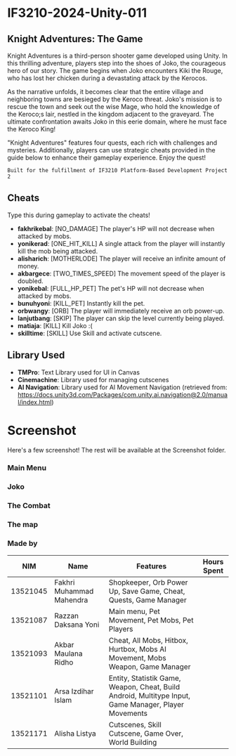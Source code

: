 # IF3210-2024-Unity-011

## Knight Adventures: The Game

Knight Adventures is a third-person shooter game developed using Unity. In this thrilling adventure, players step into the shoes of Joko, the courageous hero of our story. The game begins when Joko encounters Kiki the Rouge, who has lost her chicken during a devastating attack by the Kerocos.

As the narrative unfolds, it becomes clear that the entire village and neighboring towns are besieged by the Keroco threat. Joko's mission is to rescue the town and seek out the wise Mage, who hold the knowledge of the Keroco;s lair, nestled in the kingdom adjacent to the graveyard. The ultimate confrontation awaits Joko in this eerie domain, where he must face the Keroco King!

"Knight Adventures" features four quests, each rich with challenges and mysteries. Additionally, players can use strategic cheats provided in the guide below to enhance their gameplay experience. Enjoy the quest!

`Built for the fulfillment of IF3210 Platform-Based Development Project 2`

## Cheats

Type this during gameplay to activate the cheats!

- **fakhrikebal**: [NO_DAMAGE] The player's HP will not decrease when attacked by mobs.
- **yonikerad**: [ONE_HIT_KILL] A single attack from the player will instantly kill the mob being attacked.
- **alisharich**: [MOTHERLODE] The player will receive an infinite amount of money.
- **akbargece**: [TWO_TIMES_SPEED] The movement speed of the player is doubled.
- **yonikebal**: [FULL_HP_PET] The pet's HP will not decrease when attacked by mobs.
- **bunuhyoni**: [KILL_PET] Instantly kill the pet.
- **orbwangy**: [ORB] The player will immediately receive an orb power-up.
- **lanjutbang**: [SKIP] The player can skip the level currently being played.
- **matiaja**: [KILL] Kill Joko :(
- **skilltime**: [SKILL] Use Skill and activate cutscene.

## Library Used
- **TMPro**: Text Library used for UI in Canvas
- **Cinemachine**: Library used for managing cutscenes
- **AI Navigation**: Library used for AI Movement Navigation (retrieved from: https://docs.unity3d.com/Packages/com.unity.ai.navigation@2.0/manual/index.html)

# Screenshot

Here's a few screenshot! The rest will be available at the Screenshot folder.

### Main Menu


### Joko


### The Combat


### The map


### Made by

| NIM      | Name                    | Features                                                                      | Hours Spent |
|----------|-------------------------|-------------------------------------------------------------------------------|-------------|
| 13521045 | Fakhri Muhammad Mahendra | Shopkeeper, Orb Power Up, Save Game, Cheat, Quests, Game Manager            |             |
| 13521087 | Razzan Daksana Yoni      | Main menu, Pet Movement, Pet Mobs, Pet Players                                                              |             |
| 13521093 | Akbar Maulana Ridho      | Cheat, All Mobs, Hitbox, Hurtbox, Mobs AI Movement, Mobs Weapon, Game Manager |             |
| 13521101 | Arsa Izdihar Islam       | Entity, Statistik Game, Weapon, Cheat, Build Android, Multitype Input, Game Manager, Player Movements |             |
| 13521171 | Alisha Listya            | Cutscenes, Skill Cutscene, Game Over, World Building                        |             |
